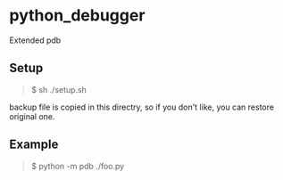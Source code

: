 # python_debugger  
Extended pdb  

## Setup  

> $ sh ./setup.sh  

backup file is copied in this directry, so if you don't like, you can restore original one.


## Example  

> $ python -m pdb ./foo.py

